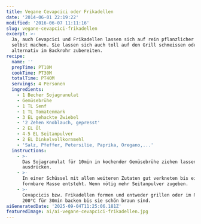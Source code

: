 ```yaml
---
title: Vegane Cevapcici oder Frikadellen
date: '2014-06-01 22:19:22'
modified: '2016-06-07 11:11:16'
slug: vegane-cevapcici-frikadellen
excerpt: >-
  Ja, auch Cevapcici und Frikadellen lassen sich auf rein pflanzlicher Basis
  selbst machen. Sie lassen sich auch toll auf den Grill schmeissen oder
  alternativ im Backrohr zubereiten. 
recipe:
  name: ''
  prepTime: PT10M
  cookTime: PT30M
  totalTime: PT40M
  servings: 4 Personen
  ingredients:
    - 1 Becher Sojagranulat
    - Gemüsebrühe
    - 1 TL Senf
    - 1 TL Tomatenmark
    - 3 EL gehackte Zwiebel
    - '2 Zehen Knoblauch, gepresst'
    - 2 EL Öl
    - 4-5 EL Seitanpulver
    - 2 EL Dinkelvollkornmehl
    - 'Salz, Pfeffer, Petersilie, Paprika, Oregano,...'
  instructions:
    - >-
      Das Sojagranulat für 10min in kochender Gemüsebrühe ziehen lassen, danach
      ausdrücken.
    - >-
      In einer Schüssel mit allen weiteren Zutaten gut verkneten bis eine
      formbare Masse entsteht. Wenn nötig mehr Seitanpulver zugeben.
    - >-
      Cevapcicis bzw. Frikadellen formen und entweder grillen oder im Rohr bei
      200°C für 30min backen bis sie schön braun sind.
aiGeneratedDate: '2025-09-04T11:25:06.181Z'
featuredImage: ai/ai-vegane-cevapcici-frikadellen.jpg
---
```


